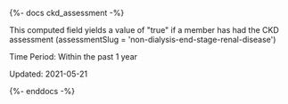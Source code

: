 {%- docs ckd_assessment -%}


This computed field yields a value of "true" if a member has had the CKD assessment (assessmentSlug = 'non-dialysis-end-stage-renal-disease')

Time Period:
Within the past 1 year

Updated: 2021-05-21

{%- enddocs -%}
